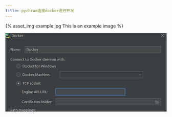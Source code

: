 ```yaml
---
title: pychram连接docker进行开发
---
```


{% asset_img example.jpg This is an example image %}

![image-20210617170553441](pytcharm连接docker/image-20210617170553441.png)

